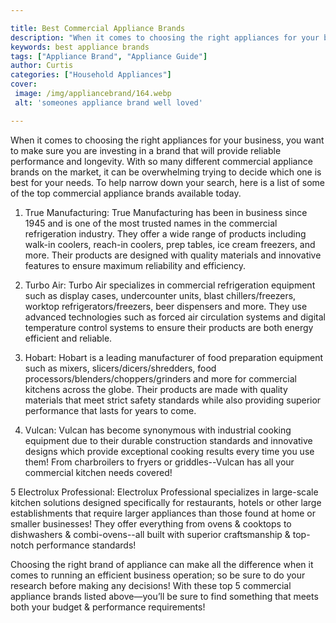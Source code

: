 ```yaml
---

title: Best Commercial Appliance Brands
description: "When it comes to choosing the right appliances for your business, you want to make sure you are investing in a brand that will pro...continue on"
keywords: best appliance brands
tags: ["Appliance Brand", "Appliance Guide"]
author: Curtis
categories: ["Household Appliances"]
cover: 
 image: /img/appliancebrand/164.webp
 alt: 'someones appliance brand well loved'

---
```


When it comes to choosing the right appliances for your business, you want to make sure you are investing in a brand that will provide reliable performance and longevity. With so many different commercial appliance brands on the market, it can be overwhelming trying to decide which one is best for your needs. To help narrow down your search, here is a list of some of the top commercial appliance brands available today. 

1. True Manufacturing: True Manufacturing has been in business since 1945 and is one of the most trusted names in the commercial refrigeration industry. They offer a wide range of products including walk-in coolers, reach-in coolers, prep tables, ice cream freezers, and more. Their products are designed with quality materials and innovative features to ensure maximum reliability and efficiency. 

2. Turbo Air: Turbo Air specializes in commercial refrigeration equipment such as display cases, undercounter units, blast chillers/freezers, worktop refrigerators/freezers, beer dispensers and more. They use advanced technologies such as forced air circulation systems and digital temperature control systems to ensure their products are both energy efficient and reliable. 

3. Hobart: Hobart is a leading manufacturer of food preparation equipment such as mixers, slicers/dicers/shredders, food processors/blenders/choppers/grinders and more for commercial kitchens across the globe. Their products are made with quality materials that meet strict safety standards while also providing superior performance that lasts for years to come. 

4. Vulcan: Vulcan has become synonymous with industrial cooking equipment due to their durable construction standards and innovative designs which provide exceptional cooking results every time you use them! From charbroilers to fryers or griddles--Vulcan has all your commercial kitchen needs covered! 

5 Electrolux Professional: Electrolux Professional specializes in large-scale kitchen solutions designed specifically for restaurants, hotels or other large establishments that require larger appliances than those found at home or smaller businesses! They offer everything from ovens & cooktops to dishwashers & combi-ovens--all built with superior craftsmanship & top-notch performance standards! 

 Choosing the right brand of appliance can make all the difference when it comes to running an efficient business operation; so be sure to do your research before making any decisions! With these top 5 commercial appliance brands listed above—you’ll be sure to find something that meets both your budget & performance requirements!
